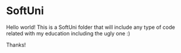 # SoftUni

Hello world! This is a SoftUni folder that will include any type of code related with my education including the ugly one :)

Thanks!
